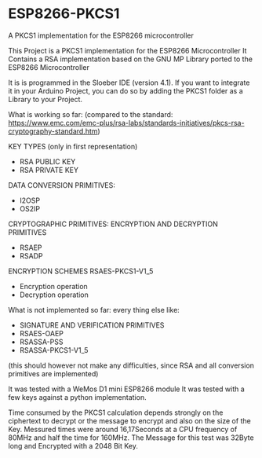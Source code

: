 # ESP8266-PKCS1
A PKCS1 implementation for the ESP8266 microcontroller

This Project is a PKCS1 implementation for the ESP8266 Microcontroller
It Contains a RSA implementation based on the GNU MP Library ported to the ESP8266 Microcontroller

It is is programmed in the Sloeber IDE (version 4.1).
If you want to integrate it in your Arduino Project, you can do so by adding the PKCS1 folder as a Library to your Project.

What is working so far: (compared to the standard: https://www.emc.com/emc-plus/rsa-labs/standards-initiatives/pkcs-rsa-cryptography-standard.htm)

KEY TYPES (only in first representation)
- RSA PUBLIC KEY
- RSA PRIVATE KEY

DATA CONVERSION PRIMITIVES:
- I2OSP
- OS2IP

CRYPTOGRAPHIC PRIMITIVES:
  ENCRYPTION AND DECRYPTION PRIMITIVES
  - RSAEP
  - RSADP 
  
ENCRYPTION SCHEMES
  RSAES-PKCS1-V1_5 
  - Encryption operation
  - Decryption operation 

What is not implemented so far:
every thing else like:
- SIGNATURE AND VERIFICATION PRIMITIVES
- RSAES-OAEP
- RSASSA-PSS
- RSASSA-PKCS1-V1_5 

(this should however not make any difficulties, since RSA and all conversion primitives are implemented)

It was tested with a WeMos D1 mini ESP8266 module
It was tested with a few keys against a python implementation.

Time consumed by the PKCS1 calculation depends strongly on the ciphertext to decrypt or the message to encrypt and also on the size of the Key.
Messured times were around 16,17Seconds at a CPU frequency of 80MHz and half the time for 160MHz. 
The Message for this test was 32Byte long and Encrypted with a 2048 Bit Key.
